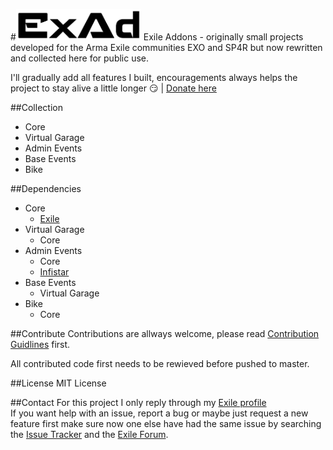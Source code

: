 #<img src="logo.png" alt="ExAd" width="200" />
Exile Addons - originally small projects developed for the Arma Exile communities EXO and SP4R but now rewritten and collected here for public use. 

I'll gradually add all features I built, encouragements always helps the project to stay alive a little longer :smirk: | [Donate here](https://www.paypal.com/cgi-bin/webscr?cmd=_donations&business=jan%2ebabor%2e383%40gmail%2ecom&lc=GB&item_name=ExAd&currency_code=EUR&bn=PP%2dDonationsBF%3abtn_donate_SM%2egif%3aNonHosted)

##Collection
  * Core
  * Virtual Garage
  * Admin Events
  * Base Events
  * Bike

##Dependencies
  * Core
    * [Exile](http://www.exilemod.com/downloads/)
  * Virtual Garage
    * Core
  * Admin Events
    * Core
    * [Infistar](https://infistar.de/)
  * Base Events
    * Virtual Garage
  * Bike 
    * Core

##Contribute
Contributions are allways welcome, please read [Contribution Guidlines](CONTRIBUTING.md) first.

All contributed code first needs to be rewieved before pushed to master. 

##License
MIT License

##Contact
For this project I only reply through my [Exile profile](http://www.exilemod.com/profile/7143-janski/)  
If you want help with an issue, report a bug or maybe just request a new feature first make sure now one else have had the same issue by searching the [Issue Tracker](https://github.com/Bjanski/ExAd/issues) and the [Exile Forum](http://www.exilemod.com/).
